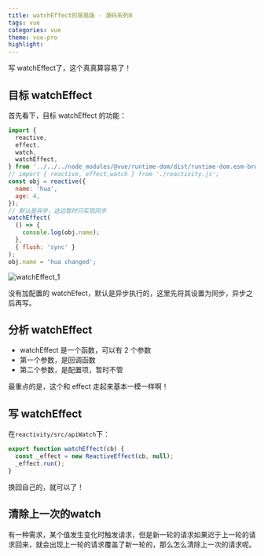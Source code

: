 ```yaml
---
title: watchEffect的简易版 - 源码系列8
tags: vue
categories: vue
theme: vue-pro
highlight:
---
```


写 watchEffect了，这个真真算容易了！

## 目标 watchEffect

首先看下，目标 watchEffect 的功能：

```js
import {
  reactive,
  effect,
  watch,
  watchEffect,
} from '../../../node_modules/@vue/runtime-dom/dist/runtime-dom.esm-browser.js';
// import { reactive, effect,watch } from './reactivity.js';
const obj = reactive({
  name: 'hua',
  age: 4,
});
// 默认是异步，这边暂时只实现同步
watchEffect(
  () => {
    console.log(obj.name);
  },
  { flush: 'sync' }
);
obj.name = 'hua changed';
```

![watchEffect\_1](https://p3-juejin.byteimg.com/tos-cn-i-k3u1fbpfcp/5944efba056e4ec9929fd58111cb92a1~tplv-k3u1fbpfcp-zoom-1.image)

没有加配置的 watchEfect，默认是异步执行的，这里先将其设置为同步，异步之后再写。

## 分析 watchEffect

*   watchEffect 是一个函数，可以有 2 个参数
*   第一个参数，是回调函数
*   第二个参数，是配置项，暂时不管

最重点的是，这个和 effect 走起来基本一模一样啊！

## 写 watchEffect

在`reactivity/src/apiWatch`下：

```js
export function watchEffect(cb) {
  const _effect = new ReactiveEffect(cb, null);
  _effect.run();
}
```

换回自己的，就可以了！

## 清除上一次的watch

有一种需求，某个值发生变化时触发请求，但是新一轮的请求如果迟于上一轮的请求回来，就会出现上一轮的请求覆盖了新一轮的，那么怎么清除上一次的请求呢。


